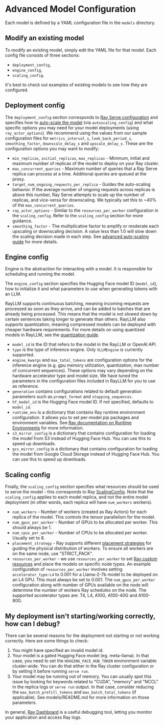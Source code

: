 # Advanced Model Configuration

Each model is defined by a YAML configuration file in the `models` directory.

## Modify an existing model

To modify an existing model, simply edit the YAML file for that model.
Each config file consists of three sections: 

- `deployment_config`, 
- `engine_config`, 
- `scaling_config`.

It's best to check out examples of existing models to see how they are configured.

## Deployment config

The `deployment_config` section corresponds to
[Ray Serve configuration](https://docs.ray.io/en/latest/serve/production-guide/config.html)
and specifies how to [auto-scale the model](https://docs.ray.io/en/latest/serve/autoscaling-guide.html)
(via `autoscaling_config`) and what specific options you may need for your model deployments (using `ray_actor_options`). We recommend using the values from our sample configuration files for `metrics_interval_s`, `look_back_period_s`, `smoothing_factor`, `downscale_delay_s` and `upscale_delay_s`. These are the configuration options you may want to modify:

* `min_replicas`, `initial_replicas`, `max_replicas` - Minimum, initial and maximum number of replicas of the model to deploy on your Ray cluster.
* `max_concurrent_queries` - Maximum number of queries that a Ray Serve replica can process at a time. Additional queries are queued at the proxy.
* `target_num_ongoing_requests_per_replica` - Guides the auto-scaling behavior. If the average number of ongoing requests across replicas is above this number, Ray Serve attempts to scale up the number of replicas, and vice-versa for downscaling. We typically set this to ~40% of the `max_concurrent_queries`.
* `ray_actor_options` - Similar to the `resources_per_worker` configuration in the `scaling_config`. Refer to the `scaling_config` section for more guidance.
* `smoothing_factor` - The multiplicative factor to amplify or moderate each upscaling or downscaling decision. A value less than 1.0 will slow down the scaling decision made in each step. See [advanced auto-scaling guide](https://docs.ray.io/en/latest/serve/advanced-guides/advanced-autoscaling.html#optional-define-how-the-system-reacts-to-changing-traffic) for more details. 

## Engine config

Engine is the abstraction for interacting with a model. It is responsible for scheduling and running the model.

The `engine_config` section specifies the Hugging Face model ID (`model_id`), how to initialize it and what parameters to use when generating tokens with an LLM.

RayLLM supports continuous batching, meaning incoming requests are processed as soon as they arrive, and can be added to batches that are already being processed. This means that the model is not slowed down by certain sentences taking longer to generate than others. RayLLM also supports quantization, meaning compressed models can be deployed with cheaper hardware requirements. For more details on using quantized models in RayLLM, see the [quantization guide](models/quantization/README.md).

* `model_id` is the ID that refers to the model in the RayLLM or OpenAI API.
* `type` is the type of  inference engine. Only `VLLMEngine` is currently supported.
* `engine_kwargs` and `max_total_tokens` are configuration options for the inference engine (e.g. gpu memory utilization, quantization, max number of concurrent sequences). These options may vary depending on the hardware accelerator type and model size. We have tuned the parameters in the configuration files included in RayLLM for you to use as reference. 
* `generation` contains configurations related to default generation parameters such as `prompt_format` and `stopping_sequences`.
* `hf_model_id` is the Hugging Face model ID. If not specified, defaults to `model_id`.
* `runtime_env` is a dictionary that contains Ray runtime environment configuration. It allows you to set per-model pip packages and environment variables. See [Ray documentation on Runtime Environments](https://docs.ray.io/en/latest/ray-core/handling-dependencies.html#runtime-environments) for more information.
* `s3_mirror_config` is a dictionary that contains configuration for loading the model from S3 instead of Hugging Face Hub. You can use this to speed up downloads.
* `gcs_mirror_config` is a dictionary that contains configuration for loading the model from Google Cloud Storage instead of Hugging Face Hub. You can use this to speed up downloads.

## Scaling config

Finally, the `scaling_config` section specifies what resources should be used to serve the model - this corresponds to Ray [ScalingConfig](https://docs.ray.io/en/latest/train/api/doc/ray.train.ScalingConfig.html). Note that the `scaling_config` applies to each model replica, and not the entire model deployment (in other words, each replica will have `num_workers` workers).

* `num_workers` - Number of workers (created as Ray Actors) for each replica of the model. This controls the tensor parallelism for the model.
* `num_gpus_per_worker` - Number of GPUs to be allocated per worker. This should always be 1.
* `num_cpus_per_worker` - Number of CPUs to be allocated per worker. Usually set to 8.
* `placement_strategy` - Ray supports different [placement strategies](https://docs.ray.io/en/latest/ray-core/scheduling/placement-group.html#placement-strategy) for guiding the physical distribution of workers. To ensure all workers are on the same node, use "STRICT_PACK".
* `resources_per_worker` - we use `resources_per_worker` to set [Ray custom resources](https://docs.ray.io/en/latest/ray-core/scheduling/resources.html#id1) and place the models on specific node types. An example configuration of `resources_per_worker` involves setting `accelerator_type:L4` to 0.001 for a Llama-2-7b model to be deployed on an L4 GPU. This must always be set to 0.001. The `num_gpus_per_worker` configuration along with number of GPUs available on the node will determine the number of workers Ray schedules on the node. The supported accelerator types are: T4, L4, A10G, A100-40G and A100-80G.  

## My deployment isn't starting/working correctly, how can I debug?

There can be several reasons for the deployment not starting or not working correctly. Here are some things to check:
1. You might have specified an invalid model id.
2. Your model is a gated Hugging Face model (eg. meta-llama). In that case, you need to set the `HUGGING_FACE_HUB_TOKEN` environment variable cluster-wide. You can do that either in the Ray cluster configuration or by setting it before running `serve run`.
3. Your model may be running out of memory. You can usually spot this issue by looking for keywords related to "CUDA", "memory" and "NCCL" in the replica logs or `serve run` output. In that case, consider reducing the `max_batch_prefill_tokens` and `max_batch_total_tokens` (if applicable). See models/README.md for more information on those parameters.

In general, [Ray Dashboard](https://docs.ray.io/en/latest/serve/monitoring.html#ray-dashboard) is a useful debugging tool, letting you monitor your application and access Ray logs.
